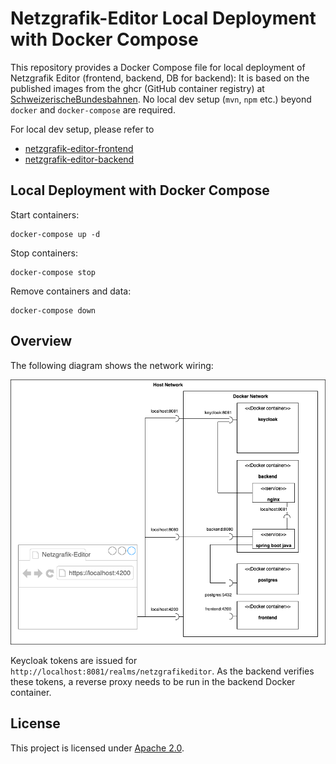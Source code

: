 # Netzgrafik-Editor Local Deployment with Docker Compose

This repository provides a Docker Compose file for local deployment of Netzgrafik Editor (frontend, backend, DB for backend):
It is based on the published images from the ghcr (GitHub container registry) at
[SchweizerischeBundesbahnen](https://github.com/orgs/SchweizerischeBundesbahnen/packages).
No local dev setup (`mvn`, `npm` etc.) beyond `docker` and `docker-compose` are required.

For local dev setup, please refer to

* [netzgrafik-editor-frontend](https://github.com/SchweizerischeBundesbahnen/netzgrafik-editor-frontend)
* [netzgrafik-editor-backend](https://github.com/SchweizerischeBundesbahnen/netzgrafik-editor-backend)

## Local Deployment with Docker Compose

Start containers:

```shell
docker-compose up -d
```

Stop containers:

```shell
docker-compose stop 
```

Remove containers and data:

```shell
docker-compose down 
```

## Overview

The following diagram shows the network wiring:

![Overview](./images/docker_compose.png)

Keycloak tokens are issued for `http://localhost:8081/realms/netzgrafikeditor`.
As the backend verifies these tokens, a reverse proxy needs to be run in the backend Docker container.

## License

This project is licensed under [Apache 2.0](LICENSE).
